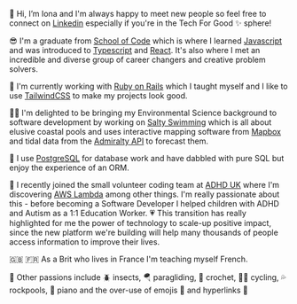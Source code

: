 👋 Hi, I’m Iona and I'm always happy to meet new people so feel free to connect on [Linkedin](https://www.linkedin.com/in/ionameadows/) especially if you're in the Tech For Good ✨ sphere!

😎 I'm a graduate from [School of Code](https://www.schoolofcode.co.uk/) which is where I learned [Javascript](https://developer.mozilla.org/en-US/docs/Web/JavaScript) and was introduced to [Typescript](https://www.typescriptlang.org/) and [React](https://react.dev/). It's also where I met an incredible and diverse group of career changers and creative problem solvers. 

🦩 I'm currently working with [Ruby on Rails](https://rubyonrails.org/) which I taught myself and I like to use [TailwindCSS](https://tailwindcss.com/) to make my projects look good. 

🧜‍♀️ I'm delighted to be bringing my Environmental Science background to software development by working on [Salty Swimming](https://saltyswimming.com/) which is all about elusive coastal pools and uses interactive mapping software from [Mapbox](https://www.mapbox.com/) and tidal data from the [Admiralty API](https://www.admiralty.co.uk/access-data/apis) to forecast them.

🐘 I use [PostgreSQL](https://www.postgresql.org/) for database work and have dabbled with pure SQL but enjoy the experience of an ORM.

🦋 I recently joined the small volunteer coding team at [ADHD UK](https://adhduk.co.uk/) where I'm discovering [AWS Lambda](https://aws.amazon.com/lambda/) among other things. I'm really passionate about this - before becoming a Software Developer I helped children with ADHD and Autism as a 1:1 Education Worker. 💗 This transition has really highlighted for me the power of technology to scale-up positive impact, since the new platform we're building will help many thousands of people access information to improve their lives. 

🇬🇧 🇫🇷 As a Brit who lives in France I'm teaching myself French.

🌊 Other passions include 🪲 insects, 🪂 paragliding, 🧶 crochet, 🚵‍♀️ cycling, 💦 rockpools, 🎹 piano and the over-use of emojis 🦆 and hyperlinks 🦄


<!---
ionajosephine/ionajosephine is a ✨ special ✨ repository because its `README.md` (this file) appears on your GitHub profile.
You can click the Preview link to take a look at your changes.
--->
